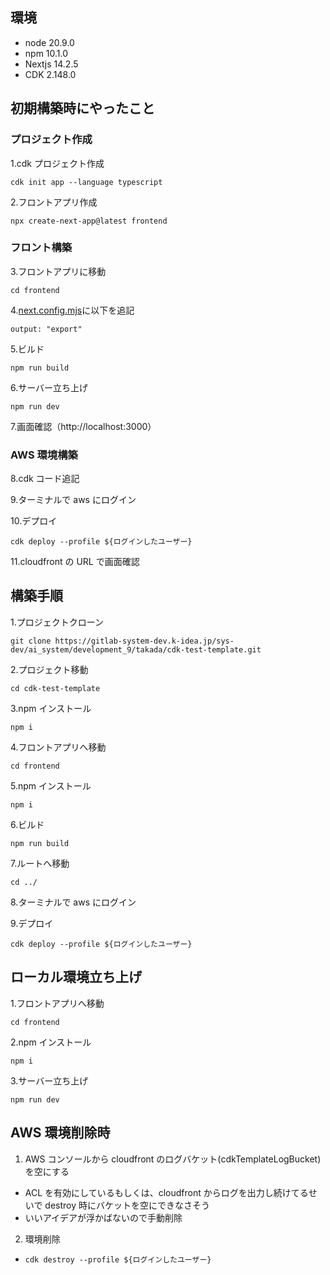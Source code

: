 ## 環境

- node 20.9.0
- npm 10.1.0
- Nextjs 14.2.5
- CDK 2.148.0

## 初期構築時にやったこと

### プロジェクト作成

1.cdk プロジェクト作成

```
cdk init app --language typescript
```

2.フロントアプリ作成

```
npx create-next-app@latest frontend
```

### フロント構築

3.フロントアプリに移動

```
cd frontend
```

4.[next.config.mjs](frontend/next.config.mjs)に以下を追記

```
output: "export"
```

5.ビルド

```
npm run build
```

6.サーバー立ち上げ

```
npm run dev
```

7.画面確認（http://localhost:3000）

### AWS 環境構築

8.cdk コード追記

9.ターミナルで aws にログイン

10.デプロイ

```
cdk deploy --profile ${ログインしたユーザー}
```

11.cloudfront の URL で画面確認

## 構築手順

1.プロジェクトクローン

```
git clone https://gitlab-system-dev.k-idea.jp/sys-dev/ai_system/development_9/takada/cdk-test-template.git
```

2.プロジェクト移動

```
cd cdk-test-template
```

3.npm インストール

```
npm i
```

4.フロントアプリへ移動

```
cd frontend
```

5.npm インストール

```
npm i
```

6.ビルド

```
npm run build
```

7.ルートへ移動

```
cd ../
```

8.ターミナルで aws にログイン

9.デプロイ

```
cdk deploy --profile ${ログインしたユーザー}
```

## ローカル環境立ち上げ

1.フロントアプリへ移動

```
cd frontend
```

2.npm インストール

```
npm i
```

3.サーバー立ち上げ

```
npm run dev
```

## AWS 環境削除時

1. AWS コンソールから cloudfront のログバケット(cdkTemplateLogBucket)を空にする

- ACL を有効にしているもしくは、cloudfront からログを出力し続けてるせいで destroy 時にバケットを空にできなさそう
- いいアイデアが浮かばないので手動削除

2. 環境削除

- ```
  cdk destroy --profile ${ログインしたユーザー}
  ```
